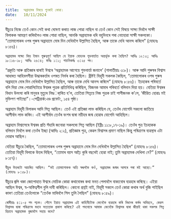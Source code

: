 ```yaml
---
title:  অব্ৰাহামৰ বিষয়ে পুনৰাই কোৱা।
date:   10/11/2024
---
```


যীচুৱে নিজে তেওঁ কোন সেই কথা ঘোষণা কৰাত লাজ পোৱা নাছিল বা তেওঁ কোন সেই বিষয়ে সাক্ষ্য দিবলৈ সাক্ষী বিলাকক আমন্ত্ৰণ কৰিবলৈও লাজ পোৱা নাছিল, আনকি অব্ৰাহামক ধৰি বহুদিনৰে পৰা নোহোৱা সাক্ষী সকলকো। “তোমালোকৰ ওপৰ পুৰুষ অব্ৰাহামে মোৰ দিন দেখিবলৈ উল্লাসিত হৈছিল, আৰু তাকে দেখি আনন্দ কৰিলে” (যোহনঃ ৮:৫৬)।

`অব্ৰাহামৰ সাক্ষ্য কিয় ইমান গুৰুত্বপূৰ্ণ আছিল যে ইয়াক যোহনৰ শুভবাৰ্ত্তাত অন্তৰ্ভূক্ত কৰা হৈছিল? আদিঃ ১২:৩; আদিঃ ১৮:১৬-১৮; আদিঃ ২৬:৪; মথিঃ ১:১; পাচনিকৰ্মঃ ৩:২৫ পদ।`

“প্ৰকৃতি আৰু প্ৰতিজ্ঞাৰ দ্বাৰাই ঈশ্বৰে ‘অব্ৰাহামক আগেয়ে শুভবাৰ্ত্তা জনালে’ (গালাতীয়াঃ ৩:৮)। আৰু আদি পুৰুষৰ বিশ্বাস আধাৰত আহিবলগীয়া উদ্ধাৰকৰ্ত্তাৰ ওপৰত নিৰ্ভৰ কৰা হৈছিল। খ্ৰীষ্টই যিহূদী সকলক কৈছিল, “তোমালোকৰ ওপৰ পুৰুষ অব্ৰাহামে মোৰ দিন দেখিবলৈ উল্লাসিত হৈছিল, আৰু তাকে দেখি আনন্দ কৰিলে” (যোহনঃ ৮:৫৬)। ইচহাকৰ পৰিবৰ্তে বলি দিয়া মেৰ পোৱালিটোৱে ঈশ্বৰৰ পুত্ৰক প্ৰতিনিধিত্ব কৰিছিল, যিজনক আমাৰ পৰিবৰ্তে বলিদান দিয়া হয়। যেতিয়া ঈশ্বৰৰ বিধান উলংঘা কৰি মানুহৰ মৃত্যুৰ নিদ্ধৰ্াৰিত হ’ল, তেতিয়া পিতৃয়ে নিজ পুত্ৰক চাই পাপীজনক ক’লে, ‘জীৱিত হোৱাঃ মই মুক্তিপণ পাইছো”।-পেট্ৰিয়াৰ্ক:এণ্ড প্ৰফেট:, ১৫৪ পৃষ্ঠা।

অব্ৰাহাম যিহূদী বিলাকৰ আদি পিতৃ আছিল। তেওঁ এই প্ৰতিজ্ঞা লাভ কৰিছিল যে, তেওঁৰ যোগেদি সকলো জাতিয়ে আশীৰ্বাদ লাভ কৰিব। এই আশীৰ্বাদ তেওঁৰ বংশৰ দ্বাৰা মচীহৰ জন্ম হোৱাৰ যোগেদি আহিছিল।

অব্ৰাহাম বিশ্বাসেৰে ঈশ্বৰৰ প্ৰতি সঁহাৰি জনোৱা সকলৰো পিতৃ আছিল (ইব্ৰীঃ ১১:৮,১৭-১৯)। তেওঁৰ পুত্ৰ ইচহাকক বলিদান দিবলৈ কৰা তেওঁৰ ইচ্ছা (আদিঃ ২:২), প্ৰতিজ্ঞাৰ পুত্ৰ, কেৱল বিশ্বাসৰ প্ৰমাণ নাছিল কিন্তু পৰিত্ৰাণৰ ব্যৱস্থাৰ এটা দোৱাৰ আছিল।

যেতিয়া যীচুৱে কৈছিল, “তোমালোকৰ ওপৰ পুৰুষ অব্ৰাহামে মোৰ দিন দেখিবলৈ উল্লাসিত হৈছিল” (যোহনঃ ৮:৫৬)। তেতিয়া যিহূদী বিলাকে উত্তৰ দিছিল, “তোমাৰ বয়স আঢ়ৈ কুৰি বছৰেই হোৱা নাই; তুমি অব্ৰাহামক দেখিলা নে?” (যোহনঃ ৮:৫৭)।

`যীচুৰ উত্তৰটো আচৰিত আছিল। “মই তোমালোকক অতি স্বৰূপকৈ কওঁ, অব্ৰাহামৰ জন্মৰ আগৰে পৰা মই আছো।” (যোহনঃ ৮:৫৮)।`

যীচুৱে জ্বলি থকা জোপোহাত ঈশ্বৰে মোচিক কোৱা কথাবোৰৰ কথা মনত পেলাবলৈ বাক্যবোৰ ব্যৱহাৰ কৰিছে। এইয়া আছিল ঈশ্বৰ, স্ব-অস্তিত্বশীল বুলি দাবী কৰিছিল। কোনো প্ৰশ্নই নাই, যিহূদী সকলে তেওঁ কোৱা কথাৰ অৰ্থ বুজি পাইছিল কাৰণ তেতিয়া তেওঁলোকে “তেওঁক মাৰিবলৈ শিল তুলি লৈছিল” (যোহনঃ ৮:৫৯)।

`ৰোমীয়াঃ ৪:১-৫ পদ পঢ়ক। পৌলে ইয়াত অব্ৰাহামৰ এই কাহিনীটোক কেনেকৈ ব্যৱহাৰ কৰি বিধানৰ কৰ্মৰ অবিহনে, কেৱল বিশ্বাসৰ দ্বাৰা পৰিত্ৰাণৰ মহান সত্যতাক প্ৰকাশ কৰিছে? এই পদবোৰে আমাক কেনেকৈ বিশ্বাসৰ দ্বাৰা জীয়াই থকা সকলৰ পিতৃ হিচাবে অব্ৰাহামক বুজাবলৈ সহায় কৰে?`